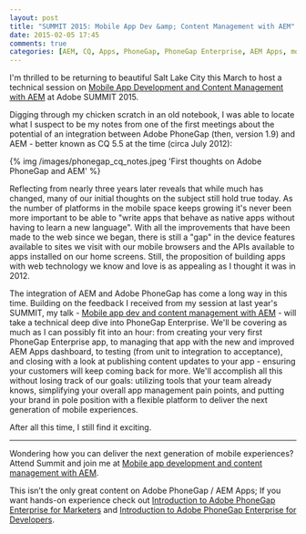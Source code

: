 ```yaml
---
layout: post
title: "SUMMIT 2015: Mobile App Dev &amp; Content Management with AEM"
date: 2015-02-05 17:45
comments: true
categories: [AEM, CQ, Apps, PhoneGap, PhoneGap Enterprise, AEM Apps, mobile]
---
```

I'm thrilled to be returning to beautiful Salt Lake City this March to host a technical session on [Mobile App Development and Content Management with AEM](https://adobesummit.lanyonevents.com/2015/slc/connect/sessionDetail.ww?SESSION_ID=2586) at Adobe SUMMIT 2015.

Digging through my chicken scratch in an old notebook, I was able to locate what I suspect to be my notes from one of the first meetings about the potential of an integration between Adobe PhoneGap (then, version 1.9) and AEM - better known as CQ 5.5 at the time (circa July 2012):

{% img /images/phonegap_cq_notes.jpeg 'First thoughts on Adobe PhoneGap and AEM' %}

<!-- more -->

Reflecting from nearly three years later reveals that while much has changed, many of our initial thoughts on the subject still hold true today. As the number of platforms in the mobile space keeps growing it's never been more important to be able to "write apps that behave as native apps without having to learn a new language". With all the improvements that have been made to the web since we began, there is still a "gap" in the device features available to sites we visit with our mobile browsers and the APIs available to apps installed on our home screens. Still, the proposition of building apps with web technology we know and love is as appealing as I thought it was in 2012.

The integration of AEM and Adobe PhoneGap has come a long way in this time. Building on the feedback I received from my session at last year's SUMMIT, my talk - [Mobile app dev and content management with AEM](https://adobesummit.lanyonevents.com/2015/slc/connect/sessionDetail.ww?SESSION_ID=2586) - will take a technical deep dive into PhoneGap Enterprise. We'll be covering as much as I can possibly fit into an hour: from creating your very first PhoneGap Enterprise app, to managing that app with the new and improved AEM Apps dashboard, to testing (from unit to integration to acceptance), and closing with a look at publishing content updates to your app - ensuring your customers will keep coming back for more. We'll accomplish all this without losing track of our goals: utilizing tools that your team already knows, simplifying your overall app management pain points, and putting your brand in pole position with a flexible platform to deliver the next generation of mobile experiences.

After all this time, I still find it exciting. 

---

Wondering how you can deliver the next generation of mobile experiences? Attend Summit and join me at [Mobile app development and content management with AEM](https://adobesummit.lanyonevents.com/2015/slc/connect/sessionDetail.ww?SESSION_ID=2586).

This isn’t the only great content on Adobe PhoneGap / AEM Apps; If you want hands-on experience check out [Introduction to Adobe PhoneGap Enterprise for Marketers](https://adobesummit.lanyonevents.com/2015/slc/connect/sessionDetail.ww?SESSION_ID=2587) and [Introduction to Adobe PhoneGap Enterprise for Developers](https://adobesummit.lanyonevents.com/2015/slc/connect/sessionDetail.ww?SESSION_ID=2588).